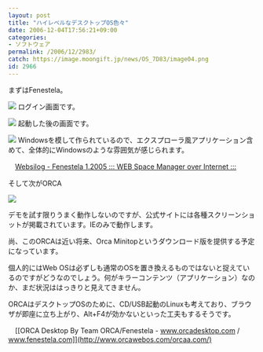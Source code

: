 ```yaml
---
layout: post
title: "ハイレベルなデスクトップOS色々"
date: 2006-12-04T17:56:21+09:00
categories:
- ソフトウェア
permalink: /2006/12/2983/
catch: https://image.moongift.jp/news/OS_7D83/image04.png
id: 2966
---
```

まずはFenestela。

 

[![](https://image.moongift.jp/news/OS_7D83/image0.png)](https://image.moongift.jp/news/OS_7D83/image01.png) ログイン画面です。

 

[![](https://image.moongift.jp/news/OS_7D83/image02.png)](https://image.moongift.jp/news/OS_7D83/image03.png) 起動した後の画面です。

 

[![](https://image.moongift.jp/news/OS_7D83/image04.png)](https://image.moongift.jp/news/OS_7D83/image05.png) Windowsを模して作られているので、エクスプローラ風アプリケーション含めて、全体的にWindowsのような雰囲気が感じられます。

 

　[Websilog - Fenestela 1.2005 ::: WEB Space Manager over Internet :::](http://www.demo.fenestela.com/websilog/websilog.php)

 

そして次がORCA

 

[![](https://image.moongift.jp/news/OS_7D83/image06.png)](https://image.moongift.jp/news/OS_7D83/image07.png)

 

デモを試す限りうまく動作しないのですが、公式サイトには各種スクリーンショットが掲載されています。IEのみで動作します。

 

尚、このORCAは近い将来、Orca Minitopというダウンロード版を提供する予定になっています。

 

個人的にはWeb OSは必ずしも通常のOSを置き換えるものではないと捉えているのですがどうなのでしょう。何がキラーコンテンツ（アプリケーション）なのか、まだ状況ははっきりと見えてきません。

 

ORCAはデスクトップOSのために、CD/USB起動のLinuxも考えており、ブラウザが即座に立ち上がり、Alt+F4が効かないといった工夫もするそうです。

 

　[[ORCA Desktop By Team ORCA/Fenestela - www.orcadesktop.com / www.fenestela.com]](http://www.orcawebos.com/orcaa.com/)

